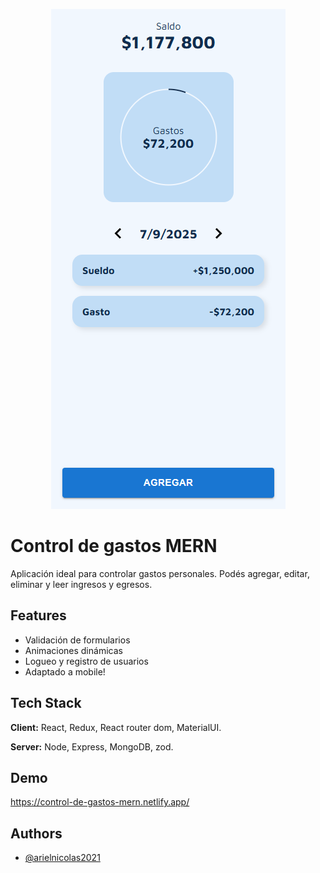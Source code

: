 <p align="center"><img src="./assets/controldegastosmobile.png"></p>

# Control de gastos MERN

Aplicación ideal para controlar gastos personales. Podés agregar,
editar, eliminar y leer ingresos y egresos.

## Features

- Validación de formularios
- Animaciones dinámicas
- Logueo y registro de usuarios
- Adaptado a mobile!

## Tech Stack

**Client:** React, Redux, React router dom, MaterialUI.

**Server:** Node, Express, MongoDB, zod.

## Demo

https://control-de-gastos-mern.netlify.app/

## Authors

- [@arielnicolas2021](https://www.github.com/arielnicolas2021)
